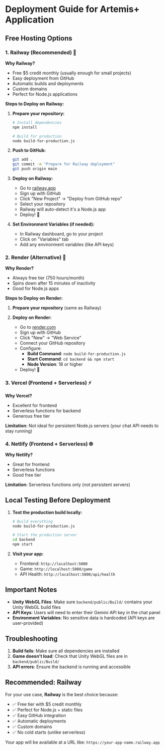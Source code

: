 # Deployment Guide for Artemis+ Application

## Free Hosting Options

### 1. Railway (Recommended) 🚀

**Why Railway?**
- Free $5 credit monthly (usually enough for small projects)
- Easy deployment from GitHub
- Automatic builds and deployments
- Custom domains
- Perfect for Node.js applications

**Steps to Deploy on Railway:**

1. **Prepare your repository:**
   ```bash
   # Install dependencies
   npm install
   
   # Build for production
   node build-for-production.js
   ```

2. **Push to GitHub:**
   ```bash
   git add .
   git commit -m "Prepare for Railway deployment"
   git push origin main
   ```

3. **Deploy on Railway:**
   - Go to [railway.app](https://railway.app)
   - Sign up with GitHub
   - Click "New Project" → "Deploy from GitHub repo"
   - Select your repository
   - Railway will auto-detect it's a Node.js app
   - Deploy! 🎉

4. **Set Environment Variables (if needed):**
   - In Railway dashboard, go to your project
   - Click on "Variables" tab
   - Add any environment variables (like API keys)

### 2. Render (Alternative) 🎨

**Why Render?**
- Always free tier (750 hours/month)
- Spins down after 15 minutes of inactivity
- Good for Node.js apps

**Steps to Deploy on Render:**

1. **Prepare your repository** (same as Railway)

2. **Deploy on Render:**
   - Go to [render.com](https://render.com)
   - Sign up with GitHub
   - Click "New" → "Web Service"
   - Connect your GitHub repository
   - Configure:
     - **Build Command**: `node build-for-production.js`
     - **Start Command**: `cd backend && npm start`
     - **Node Version**: 18 or higher
   - Deploy! 🎉

### 3. Vercel (Frontend + Serverless) ⚡

**Why Vercel?**
- Excellent for frontend
- Serverless functions for backend
- Generous free tier

**Limitation**: Not ideal for persistent Node.js servers (your chat API needs to stay running)

### 4. Netlify (Frontend + Serverless) 🌐

**Why Netlify?**
- Great for frontend
- Serverless functions
- Good free tier

**Limitation**: Serverless functions only (not persistent servers)

## Local Testing Before Deployment

1. **Test the production build locally:**
   ```bash
   # Build everything
   node build-for-production.js
   
   # Start the production server
   cd backend
   npm start
   ```

2. **Visit your app:**
   - Frontend: `http://localhost:5000`
   - Game: `http://localhost:5000/game`
   - API Health: `http://localhost:5000/api/health`

## Important Notes

- **Unity WebGL Files**: Make sure `backend/public/Build/` contains your Unity WebGL build files
- **API Keys**: Users will need to enter their Gemini API key in the chat panel
- **Environment Variables**: No sensitive data is hardcoded (API keys are user-provided)

## Troubleshooting

1. **Build fails**: Make sure all dependencies are installed
2. **Game doesn't load**: Check that Unity WebGL files are in `backend/public/Build/`
3. **API errors**: Ensure the backend is running and accessible

## Recommended: Railway

For your use case, **Railway** is the best choice because:
- ✅ Free tier with $5 credit monthly
- ✅ Perfect for Node.js + static files
- ✅ Easy GitHub integration
- ✅ Automatic deployments
- ✅ Custom domains
- ✅ No cold starts (unlike serverless)

Your app will be available at a URL like: `https://your-app-name.railway.app`

